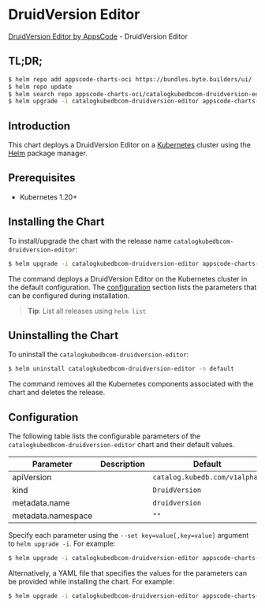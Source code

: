 # DruidVersion Editor

[DruidVersion Editor by AppsCode](https://appscode.com) - DruidVersion Editor

## TL;DR;

```bash
$ helm repo add appscode-charts-oci https://bundles.byte.builders/ui/
$ helm repo update
$ helm search repo appscode-charts-oci/catalogkubedbcom-druidversion-editor --version=v0.13.0
$ helm upgrade -i catalogkubedbcom-druidversion-editor appscode-charts-oci/catalogkubedbcom-druidversion-editor -n default --create-namespace --version=v0.13.0
```

## Introduction

This chart deploys a DruidVersion Editor on a [Kubernetes](http://kubernetes.io) cluster using the [Helm](https://helm.sh) package manager.

## Prerequisites

- Kubernetes 1.20+

## Installing the Chart

To install/upgrade the chart with the release name `catalogkubedbcom-druidversion-editor`:

```bash
$ helm upgrade -i catalogkubedbcom-druidversion-editor appscode-charts-oci/catalogkubedbcom-druidversion-editor -n default --create-namespace --version=v0.13.0
```

The command deploys a DruidVersion Editor on the Kubernetes cluster in the default configuration. The [configuration](#configuration) section lists the parameters that can be configured during installation.

> **Tip**: List all releases using `helm list`

## Uninstalling the Chart

To uninstall the `catalogkubedbcom-druidversion-editor`:

```bash
$ helm uninstall catalogkubedbcom-druidversion-editor -n default
```

The command removes all the Kubernetes components associated with the chart and deletes the release.

## Configuration

The following table lists the configurable parameters of the `catalogkubedbcom-druidversion-editor` chart and their default values.

|     Parameter      | Description |                 Default                  |
|--------------------|-------------|------------------------------------------|
| apiVersion         |             | <code>catalog.kubedb.com/v1alpha1</code> |
| kind               |             | <code>DruidVersion</code>                |
| metadata.name      |             | <code>druidversion</code>                |
| metadata.namespace |             | <code>""</code>                          |


Specify each parameter using the `--set key=value[,key=value]` argument to `helm upgrade -i`. For example:

```bash
$ helm upgrade -i catalogkubedbcom-druidversion-editor appscode-charts-oci/catalogkubedbcom-druidversion-editor -n default --create-namespace --version=v0.13.0 --set apiVersion=catalog.kubedb.com/v1alpha1
```

Alternatively, a YAML file that specifies the values for the parameters can be provided while
installing the chart. For example:

```bash
$ helm upgrade -i catalogkubedbcom-druidversion-editor appscode-charts-oci/catalogkubedbcom-druidversion-editor -n default --create-namespace --version=v0.13.0 --values values.yaml
```
